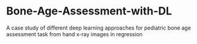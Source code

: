 # Bone-Age-Assessment-with-DL
A case study of different deep learning approaches for pediatric bone age assessment task from hand x-ray images in regression
